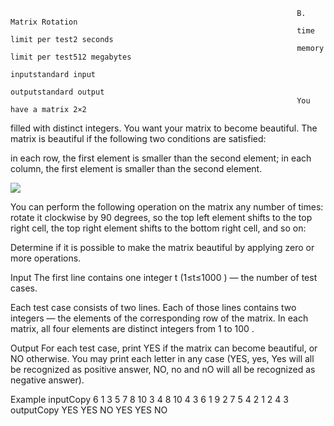                                                                     B. Matrix Rotation
                                                                    time limit per test2 seconds
                                                                    memory limit per test512 megabytes
                                                                    inputstandard input
                                                                    outputstandard output
                                                                    You have a matrix 2×2


filled with distinct integers. You want your matrix to become beautiful. The matrix is beautiful if the following two conditions are satisfied:

in each row, the first element is smaller than the second element;
in each column, the first element is smaller than the second element.

<img class="tex-graphics" src="https://espresso.codeforces.com/42d67912e002442996880308930362fd6a7cafa7.png" style="max-width: 100.0%;max-height: 100.0%;">

You can perform the following operation on the matrix any number of times: rotate it clockwise by 90
 degrees, so the top left element shifts to the top right cell, the top right element shifts to the bottom right cell, and so on:


Determine if it is possible to make the matrix beautiful by applying zero or more operations.

Input
The first line contains one integer t
 (1≤t≤1000
) — the number of test cases.

Each test case consists of two lines. Each of those lines contains two integers — the elements of the corresponding row of the matrix. In each matrix, all four elements are distinct integers from 1
 to 100
.

Output
For each test case, print YES if the matrix can become beautiful, or NO otherwise. You may print each letter in any case (YES, yes, Yes will all be recognized as positive answer, NO, no and nO will all be recognized as negative answer).

Example
inputCopy
6
1 3
5 7
8 10
3 4
8 10
4 3
6 1
9 2
7 5
4 2
1 2
4 3
outputCopy
YES
YES
NO
YES
YES
NO
